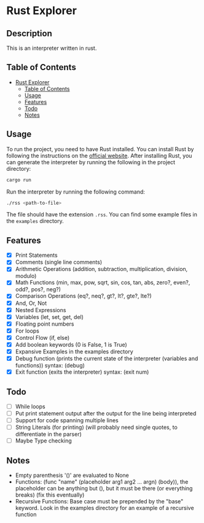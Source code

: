 # Rust Explorer

## Description
This is an interpreter written in rust.

## Table of Contents
- [Rust Explorer](#rust-explorer)
  - [Table of Contents](#table-of-contents)
  - [Usage](#usage)
  - [Features](#features)
  - [Todo](#todo)
  - [Notes](#notes)

## Usage
To run the project, you need to have Rust installed. You can install Rust by following the instructions on the [official website](https://www.rust-lang.org/tools/install). After installing Rust, you can generate the interpreter by running the following in the project directory:
```bash
cargo run
```

Run the interpreter by running the following command:
```bash
./rss <path-to-file>
```
The file should have the extension `.rss`. You can find some example files in the `examples` directory.

## Features
- [x] Print Statements
- [x] Comments (single line comments)
- [x] Arithmetic Operations (addition, subtraction, multiplication, division, modulo)
- [x] Math Functions (min, max, pow, sqrt, sin, cos, tan, abs, zero?, even?, odd?, pos?, neg?)
- [x] Comparison Operations (eq?, neq?, gt?, lt?, gte?, lte?)
- [x] And, Or, Not
- [x] Nested Expressions
- [x] Variables (let, set, get, del)
- [x] Floating point numbers
- [x] For loops
- [x] Control Flow (if, else)
- [x] Add boolean keywords (0 is False, 1 is True)
- [x] Expansive Examples in the examples directory
- [x] Debug function (prints the current state of the interpreter (variables and functions)) syntax: (debug)
- [x] Exit function (exits the interpreter) syntax: (exit num)

## Todo
- [ ] While loops
- [ ] Put print statement output after the output for the line being interpreted
- [ ] Support for code spanning multiple lines
- [ ] String Literals (for printing) (will probably need single quotes, to differentiate in the parser)
- [ ] Maybe Type checking

## Notes
- Empty parenthesis '()' are evaluated to None
- Functions: (func "name" (placeholder arg1 arg2 ... argn) (body)), the placeholder can be anything but (), but it must be there (or everything breaks) (fix this eventually)
- Recursive Functions: Base case must be prepended by the "base" keyword. Look in the examples directory for an example of a recursive function
